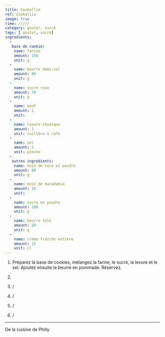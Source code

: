 ```yaml
---
title: Cookallie
ref: Cookallie
image: true
time: /////
category: gouter, sucré
tags: [ gouter, sucré]
ingredients:
  -
   base de cookie:
    name: farine
    amount: 150
    unit: g
  -
    name: beurre demi-sel
    amount: 90
    unit: g
  -
    name: sucre roux
    amount: 70
    unit: g
  -
    name: oeuf
    amount: 1
    unit:
  -
    name: levure chimique
    amount: 1
    unit: cuillère à café
  -
    name: sel 
    amount: 1
    unit: pincée
  - 
   autres ingrédients:
    name: noix de coco en poudre
    amount: 80
    unit: g
  -
    name: noix de macadamia
    amount: 10
    unit:  
  -
    name: sucre en poudre
    amount: 100
    unit: g
  -
    name: beurre salé
    amount: 20
    unit: g
  -
    name: crême fraîche entière
    amount: 15
    unit: cl
---
```



1. Préparez la base de cookies, mélangez la farine, le sucre, la levure et le sel. Ajoutez ensuite le beurre en pommade. Réservez. 
2. 

3. /

4. /

5. /

6. /

---

De la cuisine de Philly
